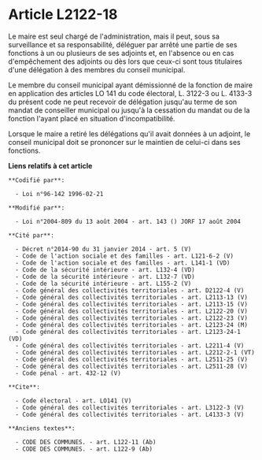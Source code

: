 # Article L2122-18

Le maire est seul chargé de l'administration, mais il peut, sous sa surveillance et sa responsabilité, déléguer par arrêté
une partie de ses fonctions à un ou plusieurs de ses adjoints et, en l'absence ou en cas d'empêchement des adjoints ou dès
lors que ceux-ci sont tous titulaires d'une délégation à des membres du conseil municipal. 

Le membre du conseil municipal ayant démissionné de la fonction de maire en application des articles LO 141 du code
électoral, L. 3122-3 ou L. 4133-3 du présent code ne peut recevoir de délégation jusqu'au terme de son mandat de conseiller
municipal ou jusqu'à la cessation du mandat ou de la fonction l'ayant placé en situation d'incompatibilité. 

Lorsque le maire a retiré les délégations qu'il avait données à un adjoint, le conseil municipal doit se prononcer sur le
maintien de celui-ci dans ses fonctions.

**Liens relatifs à cet article**

	**Codifié par**:

	  - Loi n°96-142 1996-02-21

	**Modifié par**:

	  - Loi n°2004-809 du 13 août 2004 - art. 143 () JORF 17 août 2004

	**Cité par**:

	  - Décret n°2014-90 du 31 janvier 2014 - art. 5 (V)
	  - Code de l'action sociale et des familles - art. L121-6-2 (V)
	  - Code de l'action sociale et des familles - art. L141-1 (VD)
	  - Code de la sécurité intérieure - art. L132-4 (VD)
	  - Code de la sécurité intérieure - art. L132-7 (VD)
	  - Code de la sécurité intérieure - art. L155-2 (V)
	  - Code général des collectivités territoriales - art. D2122-4 (V)
	  - Code général des collectivités territoriales - art. L2113-13 (V)
	  - Code général des collectivités territoriales - art. L2113-15 (V)
	  - Code général des collectivités territoriales - art. L2122-20 (V)
	  - Code général des collectivités territoriales - art. L2122-23 (V)
	  - Code général des collectivités territoriales - art. L2123-24 (M)
	  - Code général des collectivités territoriales - art. L2123-24-1 (VD)
	  - Code général des collectivités territoriales - art. L2211-4 (V)
	  - Code général des collectivités territoriales - art. L2212-2-1 (VT)
	  - Code général des collectivités territoriales - art. L2511-25 (V)
	  - Code général des collectivités territoriales - art. L2511-28 (V)
	  - Code pénal - art. 432-12 (V)

	**Cite**:

	  - Code électoral - art. LO141 (V)
	  - Code général des collectivités territoriales - art. L3122-3 (V)
	  - Code général des collectivités territoriales - art. L4133-3 (V)

	**Anciens textes**:

	  - CODE DES COMMUNES. - art. L122-11 (Ab)
	  - CODE DES COMMUNES. - art. L122-9 (Ab)
